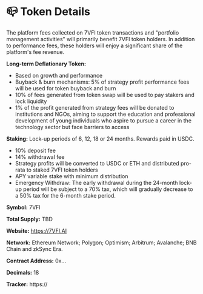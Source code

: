 # 📪 Token Details

The platform fees collected on 7VFI token transactions and "portfolio management activities" will primarily benefit 7VFI token holders. In addition to performance fees, these holders will enjoy a significant share of the platform's fee revenue.

**Long-term Deflationary Token:**

* Based on growth and performance
* Buyback & burn mechanisms: 5% of strategy profit performance fees will be used for token buyback and burn
* 10% of fees generated from token swap will be used to pay stakers and lock liquidity
* 1% of the profit generated from strategy fees will be donated to institutions and NGOs, aiming to support the education and professional development of young individuals who aspire to pursue a career in the technology sector but face barriers to access

**Staking:** Lock-up periods of 6, 12, 18 or 24 months. Rewards paid in USDC.

* 10% deposit fee
* 14% withdrawal fee
* Strategy profits will be converted to USDC or ETH and distributed pro-rata to staked 7VFI token holders
* APY variable stake with minimum distribution
* Emergency Withdraw: The early withdrawal during the 24-month lock-up period will be subject to a 70% tax, which will gradually decrease to a 50% tax for the 6-month stake period.

**Symbol:** 7VFI

**Total Supply:** TBD&#x20;

**Website:** https://7VFI.AI

**Network:** Ethereum Network; Polygon; Optimism; Arbitrum; Avalanche; BNB Chain and zkSync Era.

**Contract Address:** 0x...

**Decimals:** 18&#x20;

**Tracker:** https://
